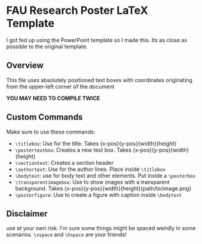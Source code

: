 # FAU Research Poster LaTeX Template

I got fed up using the PowerPoint template so I made this. Its as close as possible to the original template.

## Overview
This file uses absolutely positioned text boxes with coordinates originating from the upper-left corner of the document

**YOU MAY NEED TO COMPILE TWICE**

## Custom Commands
Make sure to use these commands:
- `\titlebox`: Use for the title. Takes {x-pos}{y-pos}{width}{height}
- `\postertextbox`: Creates a new text box. Takes {x-pos}{y-pos}{width}{height}
- `\sectiontext`: Creates a section header
- `\authortext`: Use for the author lines. Place inside `\titlebox`
- `\bodytext`: use for body text and other elements. Put inside a `\posterbox`
- `\transparentimagebox`: Use to show images with a transparent background. Takes {x-pos}{y-pos}{width}{height}{path/to/image.png}
- `\posterfigure`: Use to create a figure with caption inside `\bodytext`

## Disclaimer
use at your own risk. I'm sure some things might be spaced weirdly in some scenarios. `\vspace` and `\hspace` are your friends!
